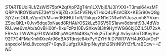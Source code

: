 $START$EUoiRLf/ZsWI575bfA2qfXpPZgT4m1LXVbj6/iJ0iYXXI+T3msi64vzMFQRP1VIROYlSoNEZ3eYt2V6jZQ+zi54FVENykTHoQ4UFsVCBX+KE5r90vQGg3jYZxnjOULoVym2VM+nv0KBHUlToR/TblqqxXN1eDNfwfhYJuszuoh8YVxmZSeeQKL+0Jvv5dqe3xNaed8RHAi/rOS2kLz50SV50S1awv8dbmft93J4dWbRUJwe6vnAb/aOvBH00f+1IxuFzPz10EvSXkw8l3h9HyYWGG6bjOZIL5U72xAFR+AxlLWWAqzFtXWoGBhjoWQANi49Sx/Yvkj25TnnPgLAv5yic6nTGKeySw92T7C4FMuKmMXreAr06oBA3Tdreje84xPyYZYHIftiD7WR7WH4JKOaVDcPanpxdx4MxL8vcorqd7+0qw9UufgzXA8rpINuyfph26NtNI9YrZrfLraBDcw==$END$